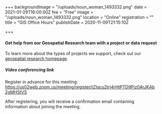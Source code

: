 +++
backgroundImage = "/uploads/noun_woman_1493332.png"
date = 2021-01-29T16:00:00Z
fee = "Free"
image = "/uploads/noun_woman_1493332.png"
location = "Online"
registration = ""
title = "GIS Office Hours"
publishDate = 2020-11-09T21:15:10Z


+++

#### Get help from our Geospatial Research team with a project or data request


To learn more about the types of projects we support, check out our [geospatial research homepage](https://www.leventhalmap.org/research/geospatial).


##### Video conferencing link
Register in advance for this meeting:
https://us02web.zoom.us/meeting/register/tZIqcu2trj4rHtPTD9Piz0ArJKAb2gMHStVS 

After registering, you will receive a confirmation email containing information about joining the meeting.